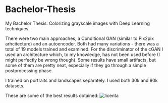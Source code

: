 # Bachelor-Thesis
My Bachelor Thesis: Colorizing grayscale images with Deep Learning techniques.

There were two main approaches, a Conditional GAN (similar to Pix2pix arhcitecture) and an autoencoder. Both had many variations - there was a total of 19 models trained and examined. For the discriminator of the cGAN I used an architecture which, to my knowledge, has not been used before (I might perfectly be wrong though). Some results have small artifacts, but some of them are pretty neat, especially if they go through a simple postprocessing phase.

I trained on portraits and landscapes separately. I used both 30k and 80k datasets.

These are some of the best results obtained:
![licenta](https://user-images.githubusercontent.com/48358732/112650672-4ae74680-8e54-11eb-8178-7a12d3931b59.PNG)
